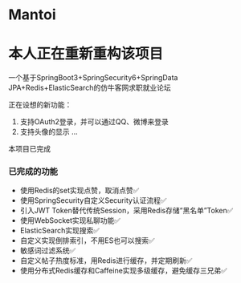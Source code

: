 # Mantoi
# 本人正在重新重构该项目
一个基于SpringBoot3+SpringSecurity6+SpringData JPA+Redis+ElasticSearch的仿牛客网求职就业论坛

正在设想的新功能：
1. 支持OAuth2登录，并可以通过QQ、微博来登录
2. 支持头像的显示
...

本项目已完成

### 已完成的功能

* 使用Redis的set实现点赞，取消点赞✅
* 使用SpringSecurity自定义Security认证流程✅
* 引入JWT Token替代传统Session，采用Redis存储“黑名单”Token✅
* 使用WebSocket实现私聊功能✅
* ElasticSearch实现搜索✅
* 自定义实现倒排索引，不用ES也可以搜索✅
* 敏感词过滤系统✅
* 自定义帖子热度标准，用Redis进行缓存，并定期刷新✅
* 使用分布式Redis缓存和Caffeine实现多级缓存，避免缓存三兄弟✅
